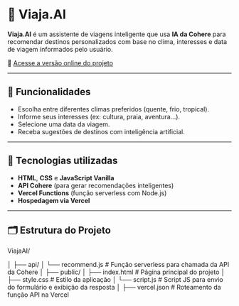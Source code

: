 # 🌴 Viaja.AI

**Viaja.AI** é um assistente de viagens inteligente que usa **IA da Cohere** para recomendar destinos personalizados com base no clima, interesses e data de viagem informados pelo usuário.

🔗 [Acesse a versão online do projeto](https://viaja-ia.vercel.app)

---

## 🚀 Funcionalidades

- Escolha entre diferentes climas preferidos (quente, frio, tropical).
- Informe seus interesses (ex: cultura, praia, aventura...).
- Selecione uma data da viagem.
- Receba sugestões de destinos com inteligência artificial.

---

## 🧠 Tecnologias utilizadas

- **HTML**, **CSS** e **JavaScript Vanilla**
- **API Cohere** (para gerar recomendações inteligentes)
- **Vercel Functions** (função serverless com Node.js)
- **Hospedagem via Vercel**

---

## 🗂️ Estrutura do Projeto

ViajaAI/

│
├── api/
│ └── recommend.js # Função serverless para chamada da API da Cohere
│
├── public/
│ ├── index.html # Página principal do projeto
│ ├── style.css # Estilo da aplicação
│ └── script.js # Script JS para envio do formulário e exibição da resposta
│
├── vercel.json # Roteamento da função API na Vercel
